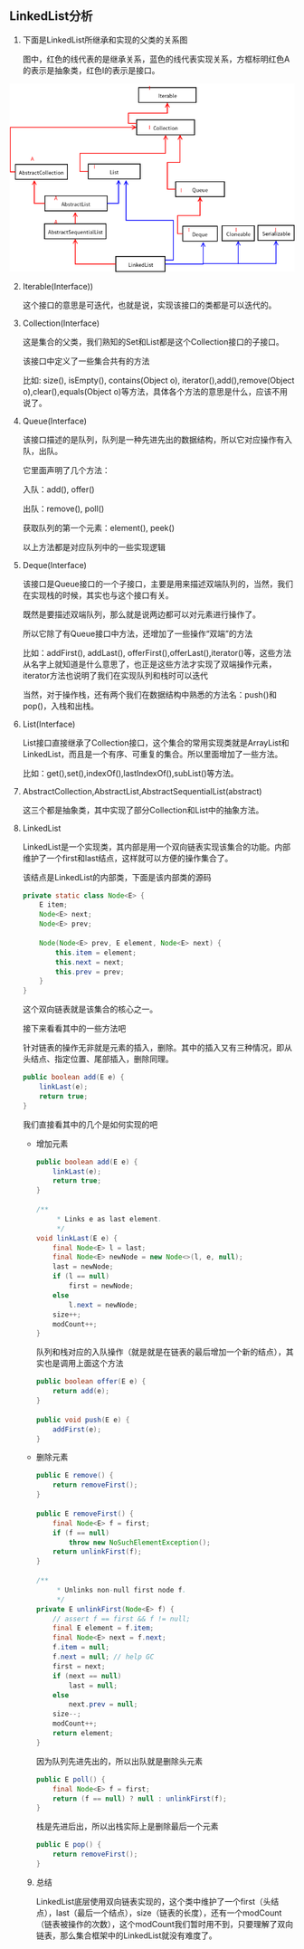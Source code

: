 ## LinkedList分析

1. 下面是LinkedList所继承和实现的父类的关系图

   图中，红色的线代表的是继承关系，蓝色的线代表实现关系，方框标明红色A的表示是抽象类，红色I的表示是接口。

![LinkedList继承与实现关系](./images/LinkedList.png)

2. Iterable(Interface))

   这个接口的意思是可迭代，也就是说，实现该接口的类都是可以迭代的。

3. Collection(Interface)

   这是集合的父类，我们熟知的Set和List都是这个Collection接口的子接口。

   该接口中定义了一些集合共有的方法

   比如: size(), isEmpty(), contains(Object o), iterator(),add(),remove(Object o),clear(),equals(Object o)等方法，具体各个方法的意思是什么，应该不用说了。

4. Queue(Interface)

   该接口描述的是队列，队列是一种先进先出的数据结构，所以它对应操作有入队，出队。

   它里面声明了几个方法：

   入队：add(), offer()

   出队：remove(), poll()

   获取队列的第一个元素：element(), peek()

   以上方法都是对应队列中的一些实现逻辑

 5. Deque(Interface)

    该接口是Queue接口的一个子接口，主要是用来描述双端队列的，当然，我们在实现栈的时候，其实也与这个接口有关。

    既然是要描述双端队列，那么就是说两边都可以对元素进行操作了。

    所以它除了有Queue接口中方法，还增加了一些操作“双端”的方法

    比如：addFirst(), addLast(), offerFirst(),offerLast(),iterator()等，这些方法从名字上就知道是什么意思了，也正是这些方法才实现了双端操作元素，iterator方法也说明了我们在实现队列和栈时可以迭代

    当然，对于操作栈，还有两个我们在数据结构中熟悉的方法名：push()和pop()，入栈和出栈。

6. List(Interface)

   List接口直接继承了Collection接口，这个集合的常用实现类就是ArrayList和LinkedList，而且是一个有序、可重复的集合。所以里面增加了一些方法。

   比如：get(),set(),indexOf(),lastIndexOf(),subList()等方法。

7. AbstractCollection,AbstractList,AbstractSequentialList(abstract)

   这三个都是抽象类，其中实现了部分Collection和List中的抽象方法。

8. LinkedList

   LinkedList是一个实现类，其内部是用一个双向链表实现该集合的功能。内部维护了一个first和last结点，这样就可以方便的操作集合了。

   该结点是LinkedList的内部类，下面是该内部类的源码

   ```java
   private static class Node<E> {
       E item;
       Node<E> next;
       Node<E> prev;
   
       Node(Node<E> prev, E element, Node<E> next) {
           this.item = element;
           this.next = next;
           this.prev = prev;
       }
   }
   ```

   这个双向链表就是该集合的核心之一。

   接下来看看其中的一些方法吧

   针对链表的操作无非就是元素的插入，删除。其中的插入又有三种情况，即从头结点、指定位置、尾部插入，删除同理。

   ```java
   public boolean add(E e) {
       linkLast(e);
       return true;
   }
   ```

   我们直接看其中的几个是如何实现的吧

   - 增加元素

     ```java
     public boolean add(E e) {
         linkLast(e);
         return true;
     }
     
     /**
          * Links e as last element.
          */
     void linkLast(E e) {
         final Node<E> l = last;
         final Node<E> newNode = new Node<>(l, e, null);
         last = newNode;
         if (l == null)
             first = newNode;
         else
             l.next = newNode;
         size++;
         modCount++;
     }
     ```

     队列和栈对应的入队操作（就是就是在链表的最后增加一个新的结点），其实也是调用上面这个方法

     ```java
     public boolean offer(E e) {
         return add(e);
     }
     
     public void push(E e) {
         addFirst(e);
     }
     ```

   - 删除元素

     ```java
     public E remove() {
         return removeFirst();
     }
     
     public E removeFirst() {
         final Node<E> f = first;
         if (f == null)
             throw new NoSuchElementException();
         return unlinkFirst(f);
     }
     
     /**
          * Unlinks non-null first node f.
          */
     private E unlinkFirst(Node<E> f) {
         // assert f == first && f != null;
         final E element = f.item;
         final Node<E> next = f.next;
         f.item = null;
         f.next = null; // help GC
         first = next;
         if (next == null)
             last = null;
         else
             next.prev = null;
         size--;
         modCount++;
         return element;
     }
     ```

     因为队列先进先出的，所以出队就是删除头元素

     ```java
     public E poll() {
         final Node<E> f = first;
         return (f == null) ? null : unlinkFirst(f);
     }
     ```

     栈是先进后出，所以出栈实际上是删除最后一个元素

     ```java
     public E pop() {
         return removeFirst();
     }
     ```

   9. 总结

      LinkedList底层使用双向链表实现的，这个类中维护了一个first（头结点），last（最后一个结点），size（链表的长度），还有一个modCount（链表被操作的次数），这个modCount我们暂时用不到，只要理解了双向链表，那么集合框架中的LinkedList就没有难度了。

   

   

   

   

   

   

   

   

   

   

   

   

   

   

   

   

   

   

   

   

   

   

   

   

   

   

   

   

   

   

   